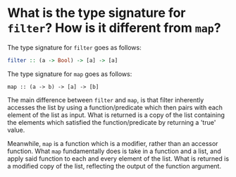 # What is the type signature for `filter`? How is it different from `map`?

The type signature for `filter` goes as follows:
```hs
filter :: (a -> Bool) -> [a] -> [a]
```
The type signature for `map` goes as follows:
```
map :: (a -> b) -> [a] -> [b]
```
The main difference between `filter` and `map`, is that filter inherently accesses the list by using a function/predicate which then pairs with each element of the list as input. What is returned is a copy of the list containing the elements which satisfied the function/predicate by returning a 'true' value.

Meanwhile, `map` is a function which is a modifier, rather than an accessor function. What `map` fundamentally does is take in a function and a list, and apply said function to each and every element of the list. What is returned is a modified copy of the list, reflecting the output of the function argument. 